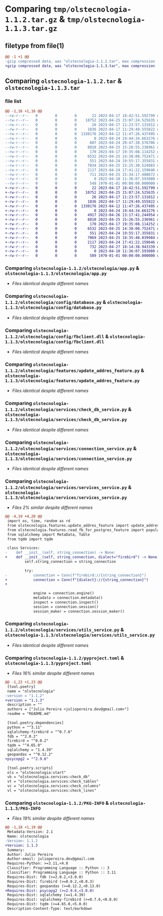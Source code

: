 # Comparing `tmp/olstecnologia-1.1.2.tar.gz` & `tmp/olstecnologia-1.1.3.tar.gz`

## filetype from file(1)

```diff
@@ -1 +1 @@
-gzip compressed data, was "olstecnologia-1.1.2.tar", max compression
+gzip compressed data, was "olstecnologia-1.1.3.tar", max compression
```

## Comparing `olstecnologia-1.1.2.tar` & `olstecnologia-1.1.3.tar`

### file list

```diff
@@ -1,16 +1,16 @@
--rw-r--r--   0        0        0       22 2023-04-17 18:42:51.592799 olstecnologia-1.1.2/olstecnologia/__init__.py
--rw-r--r--   0        0        0    10752 2023-04-25 15:07:24.525635 olstecnologia-1.1.2/olstecnologia/app.py
--rw-r--r--   0        0        0       26 2023-04-17 11:23:57.131012 olstecnologia-1.1.2/olstecnologia/config/__init__.py
--rw-r--r--   0        0        0     1836 2023-04-17 11:29:49.555822 olstecnologia-1.1.2/olstecnologia/config/database.py
--rw-r--r--   0        0        0  1330176 2023-04-12 11:47:26.437495 olstecnologia-1.1.2/olstecnologia/config/fbclient.dll
--rw-r--r--   0        0        0        0 2023-04-24 19:44:34.663276 olstecnologia-1.1.2/olstecnologia/features/__init__.py
--rw-r--r--   0        0        0      607 2023-04-24 20:47:38.576706 olstecnologia-1.1.2/olstecnologia/features/read_fb_for_postgres_feature.py
--rw-r--r--   0        0        0     8810 2023-04-25 15:26:55.236961 olstecnologia-1.1.2/olstecnologia/features/update_addres_feature.py
--rw-r--r--   0        0        0      170 2023-04-17 19:35:08.114252 olstecnologia-1.1.2/olstecnologia/services/__init__.py
--rw-r--r--   0        0        0     6532 2023-04-25 14:38:00.752471 olstecnologia-1.1.2/olstecnologia/services/check_db_service.py
--rw-r--r--   0        0        0      551 2023-04-24 19:55:17.355831 olstecnologia-1.1.2/olstecnologia/services/connection_service.py
--rw-r--r--   0        0        0     7034 2023-04-25 15:25:30.524083 olstecnologia-1.1.2/olstecnologia/services/services_service.py
--rw-r--r--   0        0        0     2117 2023-04-24 17:41:22.159646 olstecnologia-1.1.2/olstecnologia/services/utils_service.py
--rw-r--r--   0        0        0      711 2023-04-25 15:34:17.488672 olstecnologia-1.1.2/pyproject.toml
--rw-r--r--   0        0        0        0 2023-04-10 11:36:07.593080 olstecnologia-1.1.2/README.md
--rw-r--r--   0        0        0      548 1970-01-01 00:00:00.000000 olstecnologia-1.1.2/PKG-INFO
+-rw-r--r--   0        0        0       22 2023-04-17 18:42:51.592799 olstecnologia-1.1.3/olstecnologia/__init__.py
+-rw-r--r--   0        0        0    10752 2023-04-25 15:07:24.525635 olstecnologia-1.1.3/olstecnologia/app.py
+-rw-r--r--   0        0        0       26 2023-04-17 11:23:57.131012 olstecnologia-1.1.3/olstecnologia/config/__init__.py
+-rw-r--r--   0        0        0     1836 2023-04-17 11:29:49.555822 olstecnologia-1.1.3/olstecnologia/config/database.py
+-rw-r--r--   0        0        0  1330176 2023-04-12 11:47:26.437495 olstecnologia-1.1.3/olstecnologia/config/fbclient.dll
+-rw-r--r--   0        0        0        0 2023-04-24 19:44:34.663276 olstecnologia-1.1.3/olstecnologia/features/__init__.py
+-rw-r--r--   0        0        0     4917 2023-04-26 13:17:41.244954 olstecnologia-1.1.3/olstecnologia/features/read_fb_for_postgres_feature.py
+-rw-r--r--   0        0        0     8810 2023-04-25 15:26:55.236961 olstecnologia-1.1.3/olstecnologia/features/update_addres_feature.py
+-rw-r--r--   0        0        0      170 2023-04-17 19:35:08.114252 olstecnologia-1.1.3/olstecnologia/services/__init__.py
+-rw-r--r--   0        0        0     6532 2023-04-25 14:38:00.752471 olstecnologia-1.1.3/olstecnologia/services/check_db_service.py
+-rw-r--r--   0        0        0      551 2023-04-24 19:55:17.355831 olstecnologia-1.1.3/olstecnologia/services/connection_service.py
+-rw-r--r--   0        0        0     7069 2023-04-25 18:35:48.039984 olstecnologia-1.1.3/olstecnologia/services/services_service.py
+-rw-r--r--   0        0        0     2117 2023-04-24 17:41:22.159646 olstecnologia-1.1.3/olstecnologia/services/utils_service.py
+-rw-r--r--   0        0        0      732 2023-04-27 18:14:38.943339 olstecnologia-1.1.3/pyproject.toml
+-rw-r--r--   0        0        0        0 2023-04-10 11:36:07.593080 olstecnologia-1.1.3/README.md
+-rw-r--r--   0        0        0      589 1970-01-01 00:00:00.000000 olstecnologia-1.1.3/PKG-INFO
```

### Comparing `olstecnologia-1.1.2/olstecnologia/app.py` & `olstecnologia-1.1.3/olstecnologia/app.py`

 * *Files identical despite different names*

### Comparing `olstecnologia-1.1.2/olstecnologia/config/database.py` & `olstecnologia-1.1.3/olstecnologia/config/database.py`

 * *Files identical despite different names*

### Comparing `olstecnologia-1.1.2/olstecnologia/config/fbclient.dll` & `olstecnologia-1.1.3/olstecnologia/config/fbclient.dll`

 * *Files identical despite different names*

### Comparing `olstecnologia-1.1.2/olstecnologia/features/update_addres_feature.py` & `olstecnologia-1.1.3/olstecnologia/features/update_addres_feature.py`

 * *Files identical despite different names*

### Comparing `olstecnologia-1.1.2/olstecnologia/services/check_db_service.py` & `olstecnologia-1.1.3/olstecnologia/services/check_db_service.py`

 * *Files identical despite different names*

### Comparing `olstecnologia-1.1.2/olstecnologia/services/connection_service.py` & `olstecnologia-1.1.3/olstecnologia/services/connection_service.py`

 * *Files identical despite different names*

### Comparing `olstecnologia-1.1.2/olstecnologia/services/services_service.py` & `olstecnologia-1.1.3/olstecnologia/services/services_service.py`

 * *Files 2% similar despite different names*

```diff
@@ -4,19 +4,20 @@
 import os, time, random as rd
 from olstecnologia.features.update_addres_feature import update_address_clini7, update_address_admini7
 from olstecnologia.features.read_fb_for_postgres_feature import population_postgres
 from sqlalchemy import MetaData, Table
 from tqdm import tqdm
 
 class Services:
-    def __init__(self, string_connection) -> None:
+    def __init__(self, string_connection, dialect="firebird") -> None:
         self.string_connection = string_connection
 
         try:
-            connection = Conn(f"firebird://{string_connection}")
+            connection = Conn(f"{dialect}://{string_connection}")
+            
 
             engine = connection.engine()
             metadata = connection.metadata()
             inspect = connection.inspect()
             session = connection.session()
             session_maker = connection.session_maker()
```

### Comparing `olstecnologia-1.1.2/olstecnologia/services/utils_service.py` & `olstecnologia-1.1.3/olstecnologia/services/utils_service.py`

 * *Files identical despite different names*

### Comparing `olstecnologia-1.1.2/pyproject.toml` & `olstecnologia-1.1.3/pyproject.toml`

 * *Files 16% similar despite different names*

```diff
@@ -1,22 +1,23 @@
 [tool.poetry]
 name = "olstecnologia"
-version = "1.1.2"
+version = "1.1.3"
 description = ""
 authors = ["Julio Pereira <juliopereira.dev@gmail.com>"]
 readme = "README.md"
 
 [tool.poetry.dependencies]
 python = "^3.11"
 sqlalchemy-firebird = "^0.7.6"
 fdb = "^2.0.2"
 firebird = "^0.0.2"
 tqdm = "^4.65.0"
 sqlalchemy = "1.4.39"
 geopandas = "^0.12.2"
+psycopg2 = "^2.9.6"
 
 [tool.poetry.scripts]
 ols = "olstecnologia:start"
 vb = "olstecnologia.services:check_db"
 vt = "olstecnologia.services:check_tables"
 vc = "olstecnologia.services:check_columns"
 vl = "olstecnologia.services:check_lines"
```

### Comparing `olstecnologia-1.1.2/PKG-INFO` & `olstecnologia-1.1.3/PKG-INFO`

 * *Files 19% similar despite different names*

```diff
@@ -1,18 +1,19 @@
 Metadata-Version: 2.1
 Name: olstecnologia
-Version: 1.1.2
+Version: 1.1.3
 Summary: 
 Author: Julio Pereira
 Author-email: juliopereira.dev@gmail.com
 Requires-Python: >=3.11,<4.0
 Classifier: Programming Language :: Python :: 3
 Classifier: Programming Language :: Python :: 3.11
 Requires-Dist: fdb (>=2.0.2,<3.0.0)
 Requires-Dist: firebird (>=0.0.2,<0.0.3)
 Requires-Dist: geopandas (>=0.12.2,<0.13.0)
+Requires-Dist: psycopg2 (>=2.9.6,<3.0.0)
 Requires-Dist: sqlalchemy (==1.4.39)
 Requires-Dist: sqlalchemy-firebird (>=0.7.6,<0.8.0)
 Requires-Dist: tqdm (>=4.65.0,<5.0.0)
 Description-Content-Type: text/markdown
```

